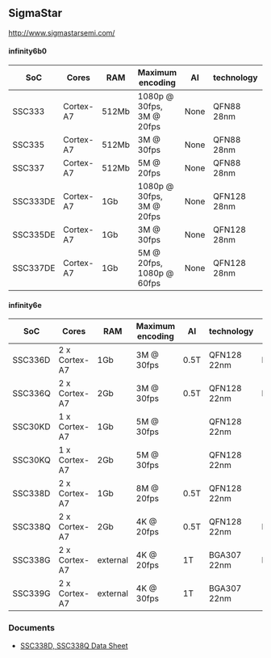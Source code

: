 SigmaStar
---------
http://www.sigmastarsemi.com/

#### infinity6b0

| SoC      | Cores     | RAM   | Maximum encoding          | AI   | technology  | Hisilicon   | pin2pin | SDK |
|----------|-----------|-------|---------------------------|------|-------------|-------------|---------|-----|
| SSC333   | Cortex-A7 | 512Mb | 1080p @ 30fps, 3M @ 20fps | None | QFN88 28nm  | HI3518EV300 | 1       | 1   |
| SSC335   | Cortex-A7 | 512Mb | 3M @ 30fps                | None | QFN88 28nm  | HI3516EV200 | 1       | 1   |
| SSC337   | Cortex-A7 | 512Mb | 5M @ 20fps                | None | QFN88 28nm  |             | 1       | 1   |
| SSC333DE | Cortex-A7 | 1Gb   | 1080p @ 30fps, 3M @ 20fps | None | QFN128 28nm |             | 2       | 1   |         
| SSC335DE | Cortex-A7 | 1Gb   | 3M @ 30fps                | None | QFN128 28nm |             | 2       | 1   |
| SSC337DE | Cortex-A7 | 1Gb   | 5M @ 20fps, 1080p @ 60fps | None | QFN128 28nm | HI3516EV300 | 2       | 1   |

#### infinity6e

| SoC     | Cores         | RAM      | Maximum encoding | AI   | technology  | Hisilicon   | pin2pin | SDK |
|---------|---------------|----------|------------------|------|-------------|-------------|---------|-----|
| SSC336D | 2 x Cortex-A7 | 1Gb      | 3M @ 30fps       | 0.5T | QFN128 22nm | HI3516CV500 | 3       | 2   |
| SSC336Q | 2 x Cortex-A7 | 2Gb      | 3M @ 30fps       | 0.5T | QFN128 22nm | HI3516CV500 | 3       | 2   |
| SSC30KD | 1 x Cortex-A7 | 1Gb      | 5M @ 30fps       |      | QFN128 22nm |             |         |     |
| SSC30KQ | 1 x Cortex-A7 | 2Gb      | 5M @ 30fps       |      | QFN128 22nm |             |         |     |
| SSC338D | 2 x Cortex-A7 | 1Gb      | 8M @ 20fps       | 0.5T | QFN128 22nm |             | 3       | 2   |
| SSC338Q | 2 x Cortex-A7 | 2Gb      | 4K @ 20fps       | 0.5T | QFN128 22nm | HI3516DV300 | 3       | 2   |
| SSC338G | 2 x Cortex-A7 | external | 4K @ 20fps       | 1T   | BGA307 22nm | HI3516DV300 | 4       | 3   |
| SSC339G | 2 x Cortex-A7 | external | 4K @ 30fps       | 1T   | BGA307 22nm |             | 4       | 3   |

### Documents

- [SSC338D, SSC338Q Data Sheet](docs/SSC338D-SSC338Q_PB_v0_8.pdf)
